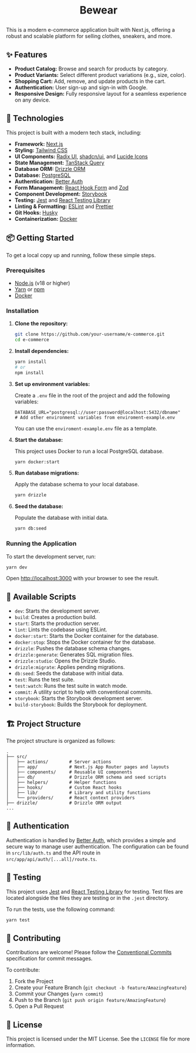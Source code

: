 # <p align="center">Bewear</p>

This is a modern e-commerce application built with Next.js, offering a robust and scalable platform for selling clothes, sneakers, and more.

## ✨ Features

- **Product Catalog:** Browse and search for products by category.
- **Product Variants:** Select different product variations (e.g., size, color).
- **Shopping Cart:** Add, remove, and update products in the cart.
- **Authentication:** User sign-up and sign-in with Google.
- **Responsive Design:** Fully responsive layout for a seamless experience on any device.

## 🚀 Technologies

This project is built with a modern tech stack, including:

- **Framework:** [Next.js](https://nextjs.org/)
- **Styling:** [Tailwind CSS](https://tailwindcss.com/)
- **UI Components:** [Radix UI](https://www.radix-ui.com/), [shadcn/ui](https://ui.shadcn.com/), and [Lucide Icons](https://lucide.dev/)
- **State Management:** [TanStack Query](https://tanstack.com/query/latest)
- **Database ORM:** [Drizzle ORM](https://orm.drizzle.team/)
- **Database:** [PostgreSQL](https://www.postgresql.org/)
- **Authentication:** [Better Auth](https://better-auth.dev/)
- **Form Management:** [React Hook Form](https://react-hook-form.com/) and [Zod](https://zod.dev/)
- **Component Development:** [Storybook](https://storybook.js.org/)
- **Testing:** [Jest](https://jestjs.io/) and [React Testing Library](https://testing-library.com/)
- **Linting & Formatting:** [ESLint](https://eslint.org/) and [Prettier](https://prettier.io/)
- **Git Hooks:** [Husky](https://typicode.github.io/husky/)
- **Containerization:** [Docker](https://www.docker.com/)

## 📦 Getting Started

To get a local copy up and running, follow these simple steps.

### Prerequisites

- [Node.js](https://nodejs.org/) (v18 or higher)
- [Yarn](https://yarnpkg.com/) or [npm](https://www.npmjs.com/)
- [Docker](https://www.docker.com/get-started)

### Installation

1.  **Clone the repository:**

    ```bash
    git clone https://github.com/your-username/e-commerce.git
    cd e-commerce
    ```

2.  **Install dependencies:**

    ```bash
    yarn install
    # or
    npm install
    ```

3.  **Set up environment variables:**

    Create a `.env` file in the root of the project and add the following variables:

    ```env
    DATABASE_URL="postgresql://user:password@localhost:5432/dbname"
    # Add other environment variables from enviroment-example.env
    ```

    You can use the `enviroment-example.env` file as a template.

4.  **Start the database:**

    This project uses Docker to run a local PostgreSQL database.

    ```bash
    yarn docker:start
    ```

5.  **Run database migrations:**

    Apply the database schema to your local database.

    ```bash
    yarn drizzle
    ```

6.  **Seed the database:**

    Populate the database with initial data.

    ```bash
    yarn db:seed
    ```

### Running the Application

To start the development server, run:

```bash
yarn dev
```

Open [http://localhost:3000](http://localhost:3000) with your browser to see the result.

## 📜 Available Scripts

- `dev`: Starts the development server.
- `build`: Creates a production build.
- `start`: Starts the production server.
- `lint`: Lints the codebase using ESLint.
- `docker:start`: Starts the Docker container for the database.
- `docker:stop`: Stops the Docker container for the database.
- `drizzle`: Pushes the database schema changes.
- `drizzle:generate`: Generates SQL migration files.
- `drizzle:studio`: Opens the Drizzle Studio.
- `drizzle:migrate`: Applies pending migrations.
- `db:seed`: Seeds the database with initial data.
- `test`: Runs the test suite.
- `test:watch`: Runs the test suite in watch mode.
- `commit`: A utility script to help with conventional commits.
- `storybook`: Starts the Storybook development server.
- `build-storybook`: Builds the Storybook for deployment.

## 🏗️ Project Structure

The project structure is organized as follows:

```
.
├── src/
│   ├── actions/        # Server actions
│   ├── app/            # Next.js App Router pages and layouts
│   ├── components/     # Reusable UI components
│   ├── db/             # Drizzle ORM schema and seed scripts
│   ├── helpers/        # Helper functions
│   ├── hooks/          # Custom React hooks
│   ├── lib/            # Library and utility functions
│   └── providers/      # React context providers
├── drizzle/            # Drizzle ORM output
...
```

## 🔐 Authentication

Authentication is handled by [Better Auth](https://better-auth.dev/), which provides a simple and secure way to manage user authentication. The configuration can be found in `src/lib/auth.ts` and the API route in `src/app/api/auth/[...all]/route.ts`.

## 🧪 Testing

This project uses [Jest](https://jestjs.io/) and [React Testing Library](https://testing-library.com/) for testing. Test files are located alongside the files they are testing or in the `.jest` directory.

To run the tests, use the following command:

```bash
yarn test
```

## 🤝 Contributing

Contributions are welcome! Please follow the [Conventional Commits](https://www.conventionalcommits.org/en/v1.0.0/) specification for commit messages.

To contribute:

1.  Fork the Project
2.  Create your Feature Branch (`git checkout -b feature/AmazingFeature`)
3.  Commit your Changes (`yarn commit`)
4.  Push to the Branch (`git push origin feature/AmazingFeature`)
5.  Open a Pull Request

## 📄 License

This project is licensed under the MIT License. See the `LICENSE` file for more information.
